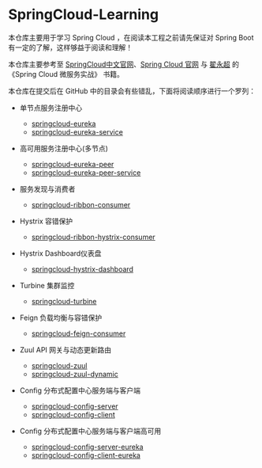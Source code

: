 # SpringCloud-Learning

本仓库主要用于学习 Spring Cloud ，在阅读本工程之前请先保证对 Spring Boot 有一定的了解，这样够益于阅读和理解！

本仓库主要参考至 [SpringCloud中文官网](https://springcloud.cc/)、[Spring Cloud 官网](http://projects.spring.io/spring-cloud/) 与 [翟永超](http://blog.didispace.com/) 的 《Spring Cloud 微服务实战》 书籍。

本仓库在提交后在 GitHub 中的目录会有些错乱，下面将阅读顺序进行一个罗列：

+ 单节点服务注册中心
  - [springcloud-eureka](springcloud-eureka)
  - [springcloud-eureka-service](springcloud-eureka-service)

+ 高可用服务注册中心(多节点)
  - [springcloud-eureka-peer](springcloud-eureka-peer)
  - [springcloud-eureka-peer-service](springcloud-eureka-peer-service)

+ 服务发现与消费者
  - [springcloud-ribbon-consumer](springcloud-ribbon-consumer)

+ Hystrix 容错保护
  - [springcloud-ribbon-hystrix-consumer](springcloud-ribbon-hystrix-consumer)

+ Hystrix Dashboard仪表盘
  - [springcloud-hystrix-dashboard](springcloud-hystrix-dashboard)

+ Turbine 集群监控
  - [springcloud-turbine](springcloud-turbine)

+ Feign 负载均衡与容错保护
  - [springcloud-feign-consumer](springcloud-feign-consumer)

+ Zuul API 网关与动态更新路由
  - [springcloud-zuul](springcloud-zuul)
  - [springcloud-zuul-dynamic](springcloud-zuul-dynamic)
  
+ Config 分布式配置中心服务端与客户端
  - [springcloud-config-server](springcloud-config-server)
  - [springcloud-config-client](springcloud-config-client)
  
+ Config 分布式配置中心服务端与客户端高可用
  - [springcloud-config-server-eureka](springcloud-config-server-eureka)
  - [springcloud-config-client-eureka](springcloud-config-client-eureka)